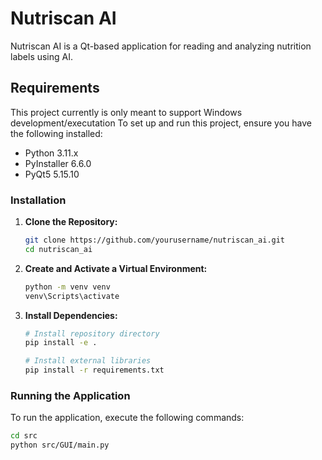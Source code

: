 # Nutriscan AI

Nutriscan AI is a Qt-based application for reading and analyzing nutrition labels using AI.

## Requirements
This project currently is only meant to support Windows development/executation
To set up and run this project, ensure you have the following installed:

- Python 3.11.x
- PyInstaller 6.6.0
- PyQt5 5.15.10

### Installation

1. **Clone the Repository:**

    ```sh
    git clone https://github.com/yourusername/nutriscan_ai.git
    cd nutriscan_ai
    ```

2. **Create and Activate a Virtual Environment:**

    ```sh
    python -m venv venv
    venv\Scripts\activate
    ```

3. **Install Dependencies:**

    ```sh
    # Install repository directory
    pip install -e .

    # Install external libraries
    pip install -r requirements.txt
    ```


### Running the Application

To run the application, execute the following commands:

```sh
cd src
python src/GUI/main.py
```

